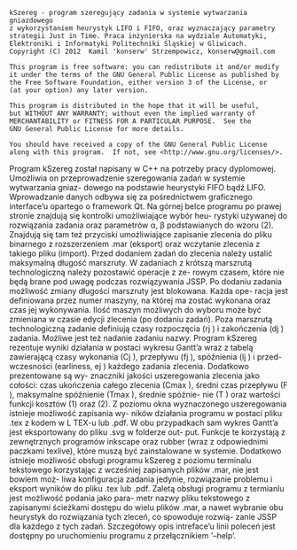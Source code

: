     kSzereg - program szeregujący zadania w systemie wytwarzania gniazdowego 
    z wykorzystaniem heurystyk LIFO i FIFO, oraz wyznaczający parametry
    strategii Just in Time. Praca inżynierska na wydziale Automatyki,
    Elektroniki i Informatyki Politechniki Śląskiej w Gliwicach.
    Copyright (C) 2012  Kamil 'konserw' Strzempowicz, konserw@gmail.com

    This program is free software: you can redistribute it and/or modify
    it under the terms of the GNU General Public License as published by
    the Free Software Foundation, either version 3 of the License, or
    (at your option) any later version.

    This program is distributed in the hope that it will be useful,
    but WITHOUT ANY WARRANTY; without even the implied warranty of
    MERCHANTABILITY or FITNESS FOR A PARTICULAR PURPOSE.  See the
    GNU General Public License for more details.

    You should have received a copy of the GNU General Public License
    along with this program.  If not, see <http://www.gnu.org/licenses/>.


Program kSzereg został napisany w C++ na potrzeby pracy dyplomowej.
Umożliwia on przeprowadzenie szeregowania zadań w systemie wytwarzania gniaz-
dowego na podstawie heurystyki FIFO bądź LIFO. Wprowadzanie danych odbywa
się za pośrednictwem graficznego interface’u opartego o framework Qt. Na górnej
belce programu po prawej stronie znajdują się kontrolki umożliwiające wybór heu-
rystyki używanej do rozwiązania zadania oraz parametrów α, β podstawianych do
wzoru (2). Znajdują się tam też przyciski umożliwiające zapisanie zlecenia do pliku
binarnego z rozszerzeniem .mar (eksport) oraz wczytanie zlecenia z takiego pliku
(import).
Przed dodaniem zadań do zlecenia należy ustalić maksymalną długość marszruty.
W zadaniach z krótszą marszrutą technologiczną należy pozostawić operacje z ze-
rowym czasem, które nie będą brane pod uwagę podczas rozwiązywania JSSP. Po
dodaniu zadania możliwość zmiany długości marszruty jest blokowana. Każda ope-
racja jest definiowana przez numer maszyny, na której ma zostać wykonana oraz czas
jej wykonywania. Ilość maszyn możliwych do wyboru może być zmieniana w czasie
edycji zlecenia (po dodaniu zadań). Poza marszrutą technologiczną zadanie definiują
czasy rozpoczęcia (rj ) i zakończenia (dj ) zadania. Możliwe jest też nadanie zadaniu
nazwy.
Program kSzereg rezentuje wyniki działania w postaci wykresu Gantt’a wraz
z tabelą zawierającą czasy wykonania (Cj ), przepływu (fj ), spóźnienia (lj ) i przed-
wczesności (earliness, ej ) każdego zadania zlecenia. Dodatkowo prezentowane są wy-
znaczniki jakości uszeregowania zlecenia jako cołości: czas ukończenia całego zlecenia
(Cmax ), średni czas przepływu (F ), maksymalne spóźnienie (Tmax ), średnie spóźnie-
nie (T ) oraz wartości funkcji kosztów (1) oraz (2).
Z poziomu okna wyznaczonego uszeregowania istnieje możliwość zapisania wy-
ników działania programu w postaci pliku .tex z kodem w L TEX-u lub .pdf. W obu
przypadkach sam wykres Gantt’a jest eksportowany do pliku .svg w folderze out-
put. Funkcje te korzystają z zewnętrznych programów inkscape oraz rubber (wraz
z odpowiednimi paczkami texlive), które muszą być zainstalowane w systemie.
Dodatkowo istnieje możliwość obsługi programu kSzereg z poziomu terminalu
tekstowego korzystając z wcześniej zapisanych plików .mar, nie jest bowiem moż-
liwa konfiguracja zadania jedynie, rozwiązanie problemu i eksport wyników do pliku
.tex lub .pdf. Zaletą obsługi programu z termianlu jest możliwość podania jako para-
metr nazwy pliku tekstowego z zapisanymi ścieżkami dostępu do wielu plików .mar,
a nawet wybranie obu heurystyk do rozwiązania tych zleceń, co spowoduje rozwią-
zanie JSSP dla każdego z tych zadań. Szczegółowy opis intreface’u linii poleceń jest
dostępny po uruchomieniu programu z przełącznikiem ’–help’.



